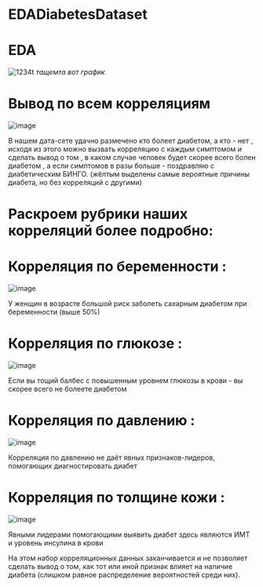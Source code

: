 # EDADiabetesDataset


# EDA
![1234t](https://github.com/WhiteHodok/EDADiabetesDataset/assets/39564937/6581b033-fbe4-4860-89df-29d0d377c764)
*тащемта вот график*


# Вывод по всем корреляциям 
![image](https://github.com/WhiteHodok/EDADiabetesDataset/assets/39564937/5f0e803f-6252-4cca-8093-9113b04c48ca)

В нашем дата-сете удачно размечено кто болеет диабетом, а кто - нет , исходя из этого можно вызвать корреляцию с каждым симптомом и сделать вывод о том , в каком случае человек будет скорее всего болен диабетом , а если симптомов в разы больше - поздравляю с диабетическим БИНГО. (жёлтым выделены самые вероятные причины диабета, но без корреляций с другими)


# Раскроем рубрики наших корреляций более подробно:


# Корреляция по беременности :
![image](https://github.com/WhiteHodok/EDADiabetesDataset/assets/39564937/9578181b-4d4b-4254-9316-6e326f7bf56b)

У женщин в возрасте большой риск заболеть сахарным диабетом при беременности (выше 50%)


# Корреляция по глюкозе :
![image](https://github.com/WhiteHodok/EDADiabetesDataset/assets/39564937/751a46fa-05c5-462f-add6-c1371ace0a1d)

Если вы тощий балбес с повышенным уровнем глюкозы в крови - вы скорее всего не болеете диабетом


# Корреляция по давлению :
![image](https://github.com/WhiteHodok/EDADiabetesDataset/assets/39564937/24d6049e-2a84-47f7-922d-41e3c3803e17)

Корреляция по давлению не даёт явных признаков-лидеров, помогающих диагностировать диабет


# Корреляция по толщине кожи :
![image](https://github.com/WhiteHodok/EDADiabetesDataset/assets/39564937/af166da5-c6c0-4544-b17b-2f9a43497873)

Явными лидерами помогающими выявить диабет здесь являются ИМТ и уровень инсулина в крови


На этом набор корреляционных данных заканчивается и не позволяет сделать вывод о том, как тот или иной признак влияет на наличие диабета (слишком равное распределение вероятностей среди них).




